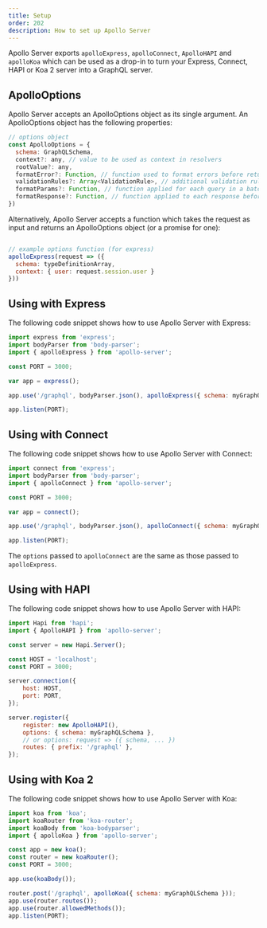 ```yaml
---
title: Setup
order: 202
description: How to set up Apollo Server
---
```


Apollo Server exports `apolloExpress`, `apolloConnect`, `ApolloHAPI` and `apolloKoa` which can be used as a drop-in to turn your Express, Connect, HAPI or Koa 2 server into a GraphQL server.


<h2 id="apolloOptions">ApolloOptions</h2>

Apollo Server accepts an ApolloOptions object as its single argument. An ApolloOptions object has the following properties:

```js
// options object
const ApolloOptions = {
  schema: GraphQLSchema,
  context?: any, // value to be used as context in resolvers
  rootValue?: any,
  formatError?: Function, // function used to format errors before returning them to clients
  validationRules?: Array<ValidationRule>, // additional validation rules to be applied to client-specified queries
  formatParams?: Function, // function applied for each query in a batch to format parameters before passing them to `runQuery`
  formatResponse?: Function, // function applied to each response before returning data to clients
})
```


Alternatively, Apollo Server accepts a function which takes the request as input and returns an ApolloOptions object (or a promise for one):

```js

// example options function (for express)
apolloExpress(request => ({
  schema: typeDefinitionArray,
  context: { user: request.session.user }
}))
```

<h2 id="apolloExpress">Using with Express</h2>

The following code snippet shows how to use Apollo Server with Express:

```js
import express from 'express';
import bodyParser from 'body-parser';
import { apolloExpress } from 'apollo-server';

const PORT = 3000;

var app = express();

app.use('/graphql', bodyParser.json(), apolloExpress({ schema: myGraphQLSchema }));

app.listen(PORT);
```

<h2 id="apolloConnect">Using with Connect</h2>

The following code snippet shows how to use Apollo Server with Connect:

```js
import connect from 'express';
import bodyParser from 'body-parser';
import { apolloConnect } from 'apollo-server';

const PORT = 3000;

var app = connect();

app.use('/graphql', bodyParser.json(), apolloConnect({ schema: myGraphQLSchema }));

app.listen(PORT);
```

The `options` passed to `apolloConnect` are the same as those passed to `apolloExpress`.


<h2 id="apolloHAPI">Using with HAPI</h2>

The following code snippet shows how to use Apollo Server with HAPI:

```js
import Hapi from 'hapi';
import { ApolloHAPI } from 'apollo-server';

const server = new Hapi.Server();

const HOST = 'localhost';
const PORT = 3000;

server.connection({
    host: HOST,
    port: PORT,
});

server.register({
    register: new ApolloHAPI(),
    options: { schema: myGraphQLSchema },
    // or options: request => ({ schema, ... })
    routes: { prefix: '/graphql' },
});
```


<h2 id="apolloKoa">Using with Koa 2</h2>

The following code snippet shows how to use Apollo Server with Koa:

```js
import koa from 'koa';
import koaRouter from 'koa-router';
import koaBody from 'koa-bodyparser';
import { apolloKoa } from 'apollo-server';

const app = new koa();
const router = new koaRouter();
const PORT = 3000;

app.use(koaBody());

router.post('/graphql', apolloKoa({ schema: myGraphQLSchema }));
app.use(router.routes());
app.use(router.allowedMethods());
app.listen(PORT);
```
